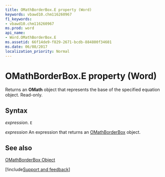 ```yaml
---
title: OMathBorderBox.E property (Word)
keywords: vbawd10.chm116260967
f1_keywords:
- vbawd10.chm116260967
ms.prod: word
api_name:
- Word.OMathBorderBox.E
ms.assetid: 66f14de9-f829-2671-bcdb-884800f34601
ms.date: 06/08/2017
localization_priority: Normal
---
```



# OMathBorderBox.E property (Word)

Returns an  **OMath** object that represents the base of the specified equation object. Read-only.


## Syntax

_expression_. `E`

 _expression_ An expression that returns an [OMathBorderBox](./Word.OMathBorderBox.md) object.


## See also


[OMathBorderBox Object](Word.OMathBorderBox.md)

[!include[Support and feedback](~/includes/feedback-boilerplate.md)]